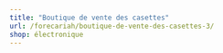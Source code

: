 ```yaml
---
title: "Boutique de vente des casettes"
url: /forecariah/boutique-de-vente-des-casettes-3/
shop: électronique
---
```

